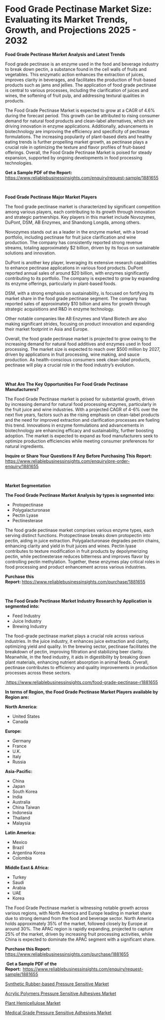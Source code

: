 <p><h1>Food Grade Pectinase Market Size: Evaluating its Market Trends, Growth, and Projections 2025 - 2032</h1></p><p><strong>Food Grade Pectinase Market Analysis and Latest Trends</strong></p>
<p><p>Food grade pectinase is an enzyme used in the food and beverage industry to break down pectin, a substance found in the cell walls of fruits and vegetables. This enzymatic action enhances the extraction of juices, improves clarity in beverages, and facilitates the production of fruit-based products such as jams and jellies. The application of food grade pectinase is central to various processes, including the clarification of juices and wines, the softening of fruit pulp, and addressing textural qualities in products.</p><p>The Food Grade Pectinase Market is expected to grow at a CAGR of 4.6% during the forecast period. This growth can be attributed to rising consumer demand for natural food products and clean-label alternatives, which are driving innovation in enzyme applications. Additionally, advancements in biotechnology are improving the efficiency and specificity of pectinase formulations. The increasing popularity of plant-based diets and healthy eating trends is further propelling market growth, as pectinase plays a crucial role in optimizing the texture and flavor profiles of fruit-based offerings. Overall, the Food Grade Pectinase Market is poised for steady expansion, supported by ongoing developments in food processing technologies.</p></p>
<p><strong>Get a Sample PDF of the Report:&nbsp;</strong> <a href="https://www.reliablebusinessinsights.com/enquiry/request-sample/1881655?utm_campaign=1847&utm_medium=2&utm_source=Github&utm_content=ia&utm_term=04022025&utm_id=food-grade-pectinase">https://www.reliablebusinessinsights.com/enquiry/request-sample/1881655</a></p>
<p>&nbsp;</p>
<p><strong>Food Grade Pectinase Major Market Players</strong></p>
<p><p>The food grade pectinase market is characterized by significant competition among various players, each contributing to its growth through innovation and strategic partnerships. Key players in this market include Novozymes, DuPont, DSM, AB Enzymes, and Shandong Longda, among others.</p><p>Novozymes stands out as a leader in the enzyme market, with a broad portfolio, including pectinase for fruit juice clarification and wine production. The company has consistently reported strong revenue streams, totaling approximately $2 billion, driven by its focus on sustainable solutions and innovation.</p><p>DuPont is another key player, leveraging its extensive research capabilities to enhance pectinase applications in various food products. DuPont reported annual sales of around $20 billion, with enzymes significantly contributing to its portfolio. The company is expected to grow by expanding its enzyme offerings, particularly in plant-based foods.</p><p>DSM, with a strong emphasis on sustainability, is focused on fortifying its market share in the food grade pectinase segment. The company has reported sales of approximately $10 billion and aims for growth through strategic acquisitions and R&D in enzyme technology.</p><p>Other notable companies like AB Enzymes and Vland Biotech are also making significant strides, focusing on product innovation and expanding their market footprint in Asia and Europe.</p><p>Overall, the food grade pectinase market is projected to grow owing to the increasing demand for natural food additives and enzymes used in food processing. The market size is expected to reach over $500 million by 2027, driven by applications in fruit processing, wine making, and sauce production. As health-conscious consumers seek clean-label products, pectinase will play a crucial role in the food industry’s evolution.</p></p>
<p>&nbsp;</p>
<p><strong>What Are The Key Opportunities For Food Grade Pectinase Manufacturers?</strong></p>
<p><p>The Food Grade Pectinase market is poised for substantial growth, driven by increasing demand for natural food processing enzymes, particularly in the fruit juice and wine industries. With a projected CAGR of 4-6% over the next five years, factors such as the rising emphasis on clean-label products and the need for improved extraction and clarification processes are fueling this trend. Innovations in enzyme formulations and advancements in biotechnology are enhancing efficacy and sustainability, further boosting adoption. The market is expected to expand as food manufacturers seek to optimize production efficiencies while meeting consumer preferences for natural ingredients.</p></p>
<p><strong>Inquire or Share Your Questions If Any Before Purchasing This Report:</strong> <a href="https://www.reliablebusinessinsights.com/enquiry/pre-order-enquiry/1881655?utm_campaign=1847&utm_medium=2&utm_source=Github&utm_content=ia&utm_term=04022025&utm_id=food-grade-pectinase">https://www.reliablebusinessinsights.com/enquiry/pre-order-enquiry/1881655</a></p>
<p>&nbsp;</p>
<p><strong>Market Segmentation</strong></p>
<p><strong>The Food Grade Pectinase Market Analysis by types is segmented into:</strong></p>
<p><ul><li>Protopectinase</li><li>Polygalacturonase</li><li>Pectin Lyase</li><li>Pectinesterase</li></ul></p>
<p><p>The food grade pectinase market comprises various enzyme types, each serving distinct functions. Protopectinase breaks down protopectin into pectin, aiding in juice extraction. Polygalacturonase degrades pectin chains, enhancing clarity and yield in fruit juices and wines. Pectin lyase contributes to texture modification in fruit products by depolymerizing pectin, while pectinesterase reduces bitterness and improves flavor by controlling pectin methylation. Together, these enzymes play critical roles in food processing and product enhancement across various industries.</p></p>
<p><strong>Purchase this Report:&nbsp;</strong><a href="https://www.reliablebusinessinsights.com/purchase/1881655?utm_campaign=1847&utm_medium=2&utm_source=Github&utm_content=ia&utm_term=04022025&utm_id=food-grade-pectinase">https://www.reliablebusinessinsights.com/purchase/1881655</a></p>
<p>&nbsp;</p>
<p><strong>The Food Grade Pectinase Market Industry Research by Application is segmented into:</strong></p>
<p><ul><li>Feed Industry</li><li>Juice Industry</li><li>Brewing Industry</li></ul></p>
<p><p>The food-grade pectinase market plays a crucial role across various industries. In the juice industry, it enhances juice extraction and clarity, optimizing yield and quality. In the brewing sector, pectinase facilitates the breakdown of pectin, improving filtration and stabilizing beer clarity. Meanwhile, in the feed industry, it aids in digestibility by breaking down plant materials, enhancing nutrient absorption in animal feeds. Overall, pectinase contributes to efficiency and quality improvements in production processes across these sectors.</p></p>
<p><a href="https://www.reliablebusinessinsights.com/food-grade-pectinase-r1881655?utm_campaign=1847&utm_medium=2&utm_source=Github&utm_content=ia&utm_term=04022025&utm_id=food-grade-pectinase">&nbsp;https://www.reliablebusinessinsights.com/food-grade-pectinase-r1881655</a></p>
<p><strong>In terms of Region, the Food Grade Pectinase Market Players available by Region are:</strong></p>
<p>
    <p> <strong> North America: </strong>
        <ul>
            <li>United States</li>
            <li>Canada</li>
        </ul>
        </p> 
    <p> <strong> Europe: </strong>
        <ul>
            <li>Germany</li>
            <li>France</li>
            <li>U.K.</li>
            <li>Italy</li>
            <li>Russia</li>
        </ul>
        </p> 
    <p> <strong> Asia-Pacific: </strong>
        <ul>
            <li>China</li>
            <li>Japan</li>
            <li>South Korea</li>
            <li>India</li>
            <li>Australia</li>
            <li>China Taiwan</li>
            <li>Indonesia</li>
            <li>Thailand</li>
            <li>Malaysia</li>
        </ul>
        </p> 
    <p> <strong> Latin America: </strong>
        <ul>
            <li>Mexico</li>
            <li>Brazil</li>
            <li>Argentina Korea</li>
            <li>Colombia</li>
        </ul>
        </p> 
    <p> <strong> Middle East & Africa: </strong>
        <ul>
            <li>Turkey</li>
            <li>Saudi</li>
            <li>Arabia</li>
            <li>UAE</li>
            <li>Korea</li>
        </ul>
    </p>
    </p>
<p><p>The Food Grade Pectinase market is witnessing notable growth across various regions, with North America and Europe leading in market share due to strong demand from the food and beverage sector. North America holds approximately 35% of the market, followed closely by Europe at around 30%. The APAC region is rapidly expanding, projected to capture 25% of the market, driven by increasing fruit processing activities, while China is expected to dominate the APAC segment with a significant share.</p></p>
<p><strong>Purchase this Report: </strong><a href="https://www.reliablebusinessinsights.com/purchase/1881655?utm_campaign=1847&utm_medium=2&utm_source=Github&utm_content=ia&utm_term=04022025&utm_id=food-grade-pectinase">https://www.reliablebusinessinsights.com/purchase/1881655</a></p>
<p>&nbsp;<strong>Get a Sample PDF of the Report:&nbsp;&nbsp;</strong><a href="https://www.reliablebusinessinsights.com/enquiry/request-sample/1881655?utm_campaign=1847&utm_medium=2&utm_source=Github&utm_content=ia&utm_term=04022025&utm_id=food-grade-pectinase">https://www.reliablebusinessinsights.com/enquiry/request-sample/1881655</a></p>
<p><strong></strong></p>
<p><p><a href="https://github.com/kaqiewan/Market-Research-Report-List-1/blob/main/synthetic-rubber-based-pressure-sensitive-market.md?utm_campaign=1847&utm_medium=2&utm_source=Github&utm_content=ia&utm_term=04022025&utm_id=food-grade-pectinase">Synthetic Rubber-based Pressure Sensitive Market</a></p><p><a href="https://github.com/verikaahova/Market-Research-Report-List-1/blob/main/acrylic-polymers-pressure-sensitive-adhesives-market.md?utm_campaign=1847&utm_medium=2&utm_source=Github&utm_content=ia&utm_term=04022025&utm_id=food-grade-pectinase">Acrylic Polymers Pressure Sensitive Adhesives Market</a></p><p><a href="https://github.com/taxyevgwlle/Market-Research-Report-List-1/blob/main/plant-hemicellulose-market.md?utm_campaign=1847&utm_medium=2&utm_source=Github&utm_content=ia&utm_term=04022025&utm_id=food-grade-pectinase">Plant Hemicellulose Market</a></p><p><a href="https://github.com/ezahdyre/Market-Research-Report-List-1/blob/main/medical-grade-pressure-sensitive-adhesives-market.md?utm_campaign=1847&utm_medium=2&utm_source=Github&utm_content=ia&utm_term=04022025&utm_id=food-grade-pectinase">Medical Grade Pressure Sensitive Adhesives Market</a></p></p>